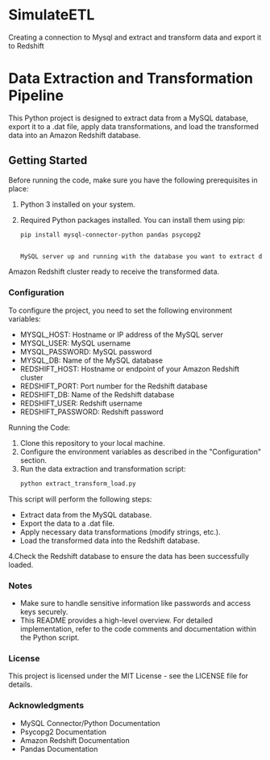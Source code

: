 # SimulateETL
Creating a connection to Mysql and extract and transform data and export it to Redshift

# Data Extraction and Transformation Pipeline

This Python project is designed to extract data from a MySQL database, export it to a .dat file, apply data transformations, and load the transformed data into an Amazon Redshift database.

## Getting Started

Before running the code, make sure you have the following prerequisites in place:

1. Python 3 installed on your system.

2. Required Python packages installed. You can install them using pip:

   ```bash
   pip install mysql-connector-python pandas psycopg2


   MySQL server up and running with the database you want to extract data from.

Amazon Redshift cluster ready to receive the transformed data.

### Configuration
To configure the project, you need to set the following environment variables:

- MYSQL_HOST: Hostname or IP address of the MySQL server
- MYSQL_USER: MySQL username
- MYSQL_PASSWORD: MySQL password
- MYSQL_DB: Name of the MySQL database
- REDSHIFT_HOST: Hostname or endpoint of your Amazon Redshift cluster
- REDSHIFT_PORT: Port number for the Redshift database
- REDSHIFT_DB: Name of the Redshift database
- REDSHIFT_USER: Redshift username
- REDSHIFT_PASSWORD: Redshift password

Running the Code:
1. Clone this repository to your local machine.
2. Configure the environment variables as described in the "Configuration" section.
3. Run the data extraction and transformation script:
   ``` python
   python extract_transform_load.py

This script will perform the following steps:
- Extract data from the MySQL database.
- Export the data to a .dat file.
- Apply necessary data transformations (modify strings, etc.).
- Load the transformed data into the Redshift database.

4.Check the Redshift database to ensure the data has been successfully loaded.

### Notes
- Make sure to handle sensitive information like passwords and access keys securely.
- This README provides a high-level overview. For detailed implementation, refer to the code comments and documentation within the Python script.

### License
This project is licensed under the MIT License - see the LICENSE file for details.

### Acknowledgments
- MySQL Connector/Python Documentation
- Psycopg2 Documentation
- Amazon Redshift Documentation
- Pandas Documentation
